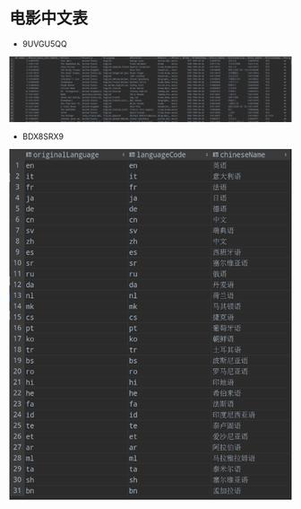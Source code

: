 # 电影中文表
- 9UVGU5QQ
 
![9UVGU5QQ](for_excel/9UVGU5QQ.png)

- BDX8SRX9
 
![BDX8SRX9](for_excel/BDX8SRX9.png)

